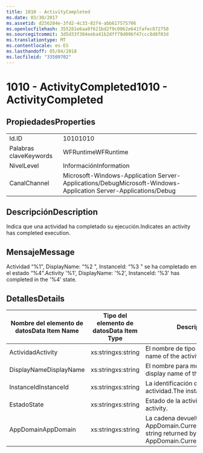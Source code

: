 ```yaml
---
title: 1010 - ActivityCompleted
ms.date: 03/30/2017
ms.assetid: d256284e-3fd2-4c33-82f4-abb617575706
ms.openlocfilehash: 355281e6aa8f621bd2f9c0862e641fafec872750
ms.sourcegitcommit: 3d5d33f384eeba41b2dff79d096f47ccc8d8f03d
ms.translationtype: MT
ms.contentlocale: es-ES
ms.lasthandoff: 05/04/2018
ms.locfileid: "33509702"
---
```

# <a name="1010---activitycompleted"></a><span data-ttu-id="e117e-102">1010 - ActivityCompleted</span><span class="sxs-lookup"><span data-stu-id="e117e-102">1010 - ActivityCompleted</span></span>
## <a name="properties"></a><span data-ttu-id="e117e-103">Propiedades</span><span class="sxs-lookup"><span data-stu-id="e117e-103">Properties</span></span>  
  
|||  
|-|-|  
|<span data-ttu-id="e117e-104">Id.</span><span class="sxs-lookup"><span data-stu-id="e117e-104">ID</span></span>|<span data-ttu-id="e117e-105">1010</span><span class="sxs-lookup"><span data-stu-id="e117e-105">1010</span></span>|  
|<span data-ttu-id="e117e-106">Palabras clave</span><span class="sxs-lookup"><span data-stu-id="e117e-106">Keywords</span></span>|<span data-ttu-id="e117e-107">WFRuntime</span><span class="sxs-lookup"><span data-stu-id="e117e-107">WFRuntime</span></span>|  
|<span data-ttu-id="e117e-108">Nivel</span><span class="sxs-lookup"><span data-stu-id="e117e-108">Level</span></span>|<span data-ttu-id="e117e-109">Información</span><span class="sxs-lookup"><span data-stu-id="e117e-109">Information</span></span>|  
|<span data-ttu-id="e117e-110">Canal</span><span class="sxs-lookup"><span data-stu-id="e117e-110">Channel</span></span>|<span data-ttu-id="e117e-111">Microsoft-Windows-Application Server-Applications/Debug</span><span class="sxs-lookup"><span data-stu-id="e117e-111">Microsoft-Windows-Application Server-Applications/Debug</span></span>|  
  
## <a name="description"></a><span data-ttu-id="e117e-112">Descripción</span><span class="sxs-lookup"><span data-stu-id="e117e-112">Description</span></span>  
 <span data-ttu-id="e117e-113">Indica que una actividad ha completado su ejecución.</span><span class="sxs-lookup"><span data-stu-id="e117e-113">Indicates an activity has completed execution.</span></span>  
  
## <a name="message"></a><span data-ttu-id="e117e-114">Mensaje</span><span class="sxs-lookup"><span data-stu-id="e117e-114">Message</span></span>  
 <span data-ttu-id="e117e-115">Actividad “%1", DisplayName: “%2 ", InstanceId: “%3 " se ha completado en el estado “%4".</span><span class="sxs-lookup"><span data-stu-id="e117e-115">Activity '%1', DisplayName: '%2', InstanceId: '%3' has completed in the '%4' state.</span></span>  
  
## <a name="details"></a><span data-ttu-id="e117e-116">Detalles</span><span class="sxs-lookup"><span data-stu-id="e117e-116">Details</span></span>  
  
|<span data-ttu-id="e117e-117">Nombre del elemento de datos</span><span class="sxs-lookup"><span data-stu-id="e117e-117">Data Item Name</span></span>|<span data-ttu-id="e117e-118">Tipo del elemento de datos</span><span class="sxs-lookup"><span data-stu-id="e117e-118">Data Item Type</span></span>|<span data-ttu-id="e117e-119">Descripción</span><span class="sxs-lookup"><span data-stu-id="e117e-119">Description</span></span>|  
|--------------------|--------------------|-----------------|  
|<span data-ttu-id="e117e-120">Actividad</span><span class="sxs-lookup"><span data-stu-id="e117e-120">Activity</span></span>|<span data-ttu-id="e117e-121">xs:string</span><span class="sxs-lookup"><span data-stu-id="e117e-121">xs:string</span></span>|<span data-ttu-id="e117e-122">El nombre de tipo de la actividad.</span><span class="sxs-lookup"><span data-stu-id="e117e-122">The type name of the activity.</span></span>|  
|<span data-ttu-id="e117e-123">DisplayName</span><span class="sxs-lookup"><span data-stu-id="e117e-123">DisplayName</span></span>|<span data-ttu-id="e117e-124">xs:string</span><span class="sxs-lookup"><span data-stu-id="e117e-124">xs:string</span></span>|<span data-ttu-id="e117e-125">El nombre para mostrar de la actividad.</span><span class="sxs-lookup"><span data-stu-id="e117e-125">The display name of the activity.</span></span>|  
|<span data-ttu-id="e117e-126">InstanceId</span><span class="sxs-lookup"><span data-stu-id="e117e-126">InstanceId</span></span>|<span data-ttu-id="e117e-127">xs:string</span><span class="sxs-lookup"><span data-stu-id="e117e-127">xs:string</span></span>|<span data-ttu-id="e117e-128">La identificación de instancia de la actividad.</span><span class="sxs-lookup"><span data-stu-id="e117e-128">The instance id of the activity.</span></span>|  
|<span data-ttu-id="e117e-129">Estado</span><span class="sxs-lookup"><span data-stu-id="e117e-129">State</span></span>|<span data-ttu-id="e117e-130">xs:string</span><span class="sxs-lookup"><span data-stu-id="e117e-130">xs:string</span></span>|<span data-ttu-id="e117e-131">Estado de la actividad.</span><span class="sxs-lookup"><span data-stu-id="e117e-131">The state of the activity.</span></span>|  
|<span data-ttu-id="e117e-132">AppDomain</span><span class="sxs-lookup"><span data-stu-id="e117e-132">AppDomain</span></span>|<span data-ttu-id="e117e-133">xs:string</span><span class="sxs-lookup"><span data-stu-id="e117e-133">xs:string</span></span>|<span data-ttu-id="e117e-134">La cadena devuelta por AppDomain.CurrentDomain.FriendlyName.</span><span class="sxs-lookup"><span data-stu-id="e117e-134">The string returned by AppDomain.CurrentDomain.FriendlyName.</span></span>|

